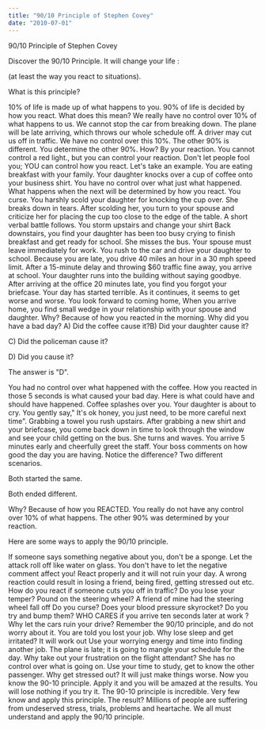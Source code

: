 ```yaml
---
title: "90/10 Principle of Stephen Covey"
date: "2010-07-01"
---
```


90/10 Principle of Stephen Covey

Discover the 90/10 Principle. It will change your life :

(at least the way you react to situations).

What is this principle?

10% of life is made up of what happens to you. 90% of life is decided by how you react. What does this mean? We really have no control over 10% of what happens to us. We cannot stop the car from breaking down. The plane will be late arriving, which throws our whole schedule off. A driver may cut us off in traffic. We have no control over this 10%. The other 90% is different. You determine the other 90%. How? By your reaction. You cannot control a red light., but you can control your reaction. Don't let people fool you; YOU can control how you react. Let's take an example. You are eating breakfast with your family. Your daughter knocks over a cup of coffee onto your business shirt. You have no control over what just what happened. What happens when the next will be determined by how you react. You curse. You harshly scold your daughter for knocking the cup over. She breaks down in tears. After scolding her, you turn to your spouse and criticize her for placing the cup too close to the edge of the table. A short verbal battle follows. You storm upstairs and change your shirt Back downstairs, you find your daughter has been too busy crying to finish breakfast and get ready for school. She misses the bus. Your spouse must leave immediately for work. You rush to the car and drive your daughter to school. Because you are late, you drive 40 miles an hour in a 30 mph speed limit. After a 15-minute delay and throwing $60 traffic fine away, you arrive at school. Your daughter runs into the building without saying goodbye. After arriving at the office 20 minutes late, you find you forgot your briefcase. Your day has started terrible. As it continues, it seems to get worse and worse. You look forward to coming home, When you arrive home, you find small wedge in your relationship with your spouse and daughter. Why? Because of how you reacted in the morning. Why did you have a bad day? A) Did the coffee cause it?B) Did your daughter cause it?

C) Did the policeman cause it?

D) Did you cause it?

The answer is "D".

You had no control over what happened with the coffee. How you reacted in those 5 seconds is what caused your bad day. Here is what could have and should have happened. Coffee splashes over you. Your daughter is about to cry. You gently say," It's ok honey, you just need, to be more careful next time". Grabbing a towel you rush upstairs. After grabbing a new shirt and your briefcase, you come back down in time to look through the window and see your child getting on the bus. She turns and waves. You arrive 5 minutes early and cheerfully greet the staff. Your boss comments on how good the day you are having. Notice the difference? Two different scenarios.

Both started the same.

Both ended different.

Why? Because of how you REACTED. You really do not have any control over 10% of what happens. The other 90% was determined by your reaction.

Here are some ways to apply the 90/10 principle.

If someone says something negative about you, don't be a sponge. Let the attack roll off like water on glass. You don't have to let the negative comment affect you! React properly and it will not ruin your day. A wrong reaction could result in losing a friend, being fired, getting stressed out etc. How do you react if someone cuts you off in traffic? Do you lose your temper? Pound on the steering wheel? A friend of mine had the steering wheel fall off Do you curse? Does your blood pressure skyrocket? Do you try and bump them? WHO CARES if you arrive ten seconds later at work ? Why let the cars ruin your drive? Remember the 90/10 principle, and do not worry about it. You are told you lost your job. Why lose sleep and get irritated? It will work out Use your worrying energy and time into finding another job. The plane is late; it is going to mangle your schedule for the day. Why take out your frustration on the flight attendant? She has no control over what is going on. Use your time to study, get to know the other passenger. Why get stressed out? It will just make things worse. Now you know the 90-10 principle. Apply it and you will be amazed at the results. You will lose nothing if you try it. The 90-10 principle is incredible. Very few know and apply this principle. The result? Millions of people are suffering from undeserved stress, trials, problems and heartache. We all must understand and apply the 90/10 principle.
